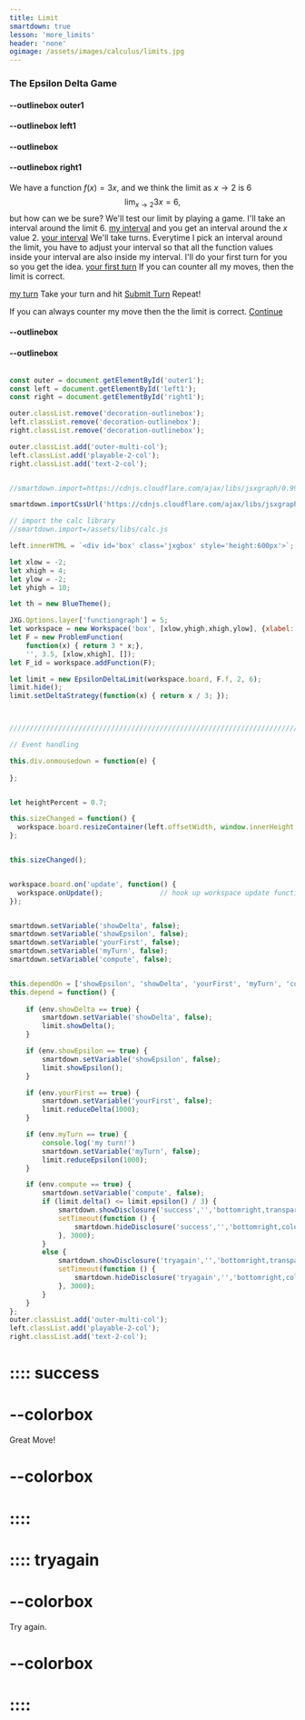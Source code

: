 ```yaml
---
title: Limit
smartdown: true
lesson: 'more_limits'
header: 'none'
ogimage: /assets/images/calculus/limits.jpg
---
```



### The Epsilon Delta Game

#### --outlinebox outer1

#### --outlinebox left1


#### --outlinebox


#### --outlinebox right1
We have a function $f(x)=3x$, and we think the limit as $x \to 2$ is $6$ $$\lim_{x \to 2} 3x = 6,$$ but how can we be sure? We'll test our limit by playing a game.  I'll take an interval around the limit $6$.  [my interval](:=showEpsilon=true) and you get an interval around the $x$ value $2$. [your interval](:=showDelta=true)  We'll take turns.  Everytime I pick an interval around the limit, you have to adjust your interval so that all the function values inside your interval are also inside my interval.  I'll do your first turn for you so you get the idea. [your first turn](:=yourFirst=true) If you can counter all my moves, then the limit is correct.

[my turn](:=myTurn=true) 
Take your turn and hit [Submit Turn](:=compute=true)
Repeat!

If you can always counter my move then the the limit is correct.
[Continue](/pages/limit4)

#### --outlinebox
#### --outlinebox

 

```javascript /autoplay

const outer = document.getElementById('outer1');
const left = document.getElementById('left1');
const right = document.getElementById('right1');

outer.classList.remove('decoration-outlinebox');
left.classList.remove('decoration-outlinebox');
right.classList.remove('decoration-outlinebox');

outer.classList.add('outer-multi-col');
left.classList.add('playable-2-col');
right.classList.add('text-2-col');


//smartdown.import=https://cdnjs.cloudflare.com/ajax/libs/jsxgraph/0.99.7/jsxgraphcore.js

smartdown.importCssUrl('https://cdnjs.cloudflare.com/ajax/libs/jsxgraph/0.99.7/jsxgraph.css');

// import the calc library
//smartdown.import=/assets/libs/calc.js

left.innerHTML = `<div id='box' class='jxgbox' style='height:600px'>`;

let xlow = -2;
let xhigh = 4;
let ylow = -2;
let yhigh = 10;

let th = new BlueTheme();

JXG.Options.layer['functiongraph'] = 5;
let workspace = new Workspace('box', [xlow,yhigh,xhigh,ylow], {xlabel:'', ylabel:''});
let F = new ProblemFunction(
	function(x) { return 3 * x;}, 
	'', 3.5, [xlow,xhigh], []);
let F_id = workspace.addFunction(F);

let limit = new EpsilonDeltaLimit(workspace.board, F.f, 2, 6);
limit.hide();
limit.setDeltaStrategy(function(x) { return x / 3; });



/////////////////////////////////////////////////////////////////////////////////////////

// Event handling

this.div.onmousedown = function(e) { 
  
};


let heightPercent = 0.7;

this.sizeChanged = function() {
  workspace.board.resizeContainer(left.offsetWidth, window.innerHeight * heightPercent);
};


this.sizeChanged();


workspace.board.on('update', function() {
  workspace.onUpdate();              // hook up workspace update functions
});


smartdown.setVariable('showDelta', false);
smartdown.setVariable('showEpsilon', false);
smartdown.setVariable('yourFirst', false);
smartdown.setVariable('myTurn', false);
smartdown.setVariable('compute', false);


this.dependOn = ['showEpsilon', 'showDelta', 'yourFirst', 'myTurn', 'compute'];  
this.depend = function() {
  
	if (env.showDelta == true) {
		smartdown.setVariable('showDelta', false);
		limit.showDelta();
	}

	if (env.showEpsilon == true) {
		smartdown.setVariable('showEpsilon', false);
		limit.showEpsilon();
	}

	if (env.yourFirst == true) {
		smartdown.setVariable('yourFirst', false);
		limit.reduceDelta(1000);
	}

	if (env.myTurn == true) {
		console.log('my turn!')
		smartdown.setVariable('myTurn', false);
		limit.reduceEpsilon(1000);
	}

	if (env.compute == true) {
		smartdown.setVariable('compute', false);
		if (limit.delta() <= limit.epsilon() / 3) {
			smartdown.showDisclosure('success','','bottomright,transparent,colorbox,shadow');
	      	setTimeout(function () {
	        	smartdown.hideDisclosure('success','','bottomright,colorbox,shadow');
	      	}, 3000);
		}
		else {
			smartdown.showDisclosure('tryagain','','bottomright,transparent,colorbox,shadow');
	      	setTimeout(function () {
	        	smartdown.hideDisclosure('tryagain','','bottomright,colorbox,shadow');
	      	}, 3000);
		}
	}
};
outer.classList.add('outer-multi-col');
left.classList.add('playable-2-col');
right.classList.add('text-2-col');


```


# :::: success
# --colorbox
Great Move!
# --colorbox
# ::::

# :::: tryagain
# --colorbox
Try again.
# --colorbox
# ::::

